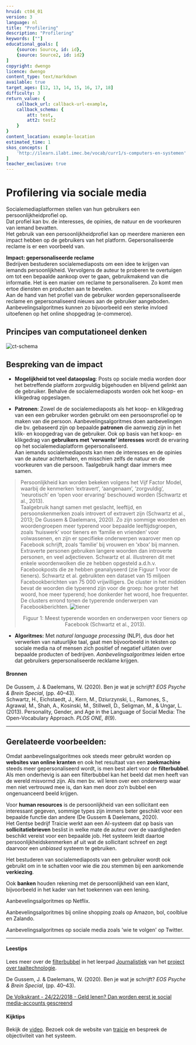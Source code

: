 ```yaml
---
hruid: ct04_01
version: 3
language: nl
title: "Profilering"
description: "Profilering"
keywords: [""]
educational_goals: [
    {source: Source, id: id}, 
    {source: Source2, id: id2}
]
copyright: dwengo
licence: dwengo
content_type: text/markdown
available: true
target_ages: [12, 13, 14, 15, 16, 17, 18]
difficulty: 3
return_value: {
    callback_url: callback-url-example,
    callback_schema: {
        att: test,
        att2: test2
    }
}
content_location: example-location
estimated_time: 1
skos_concepts: [
    'http://ilearn.ilabt.imec.be/vocab/curr1/s-computers-en-systemen'
]
teacher_exclusive: true
---
```

# Profilering via sociale media

Socialemediaplatformen stellen van hun gebruikers een persoonlijkheidprofiel op.<br>
Dat profiel kan bv. de interesses, de opinies, de natuur en de voorkeuren van iemand bevatten.<br>
Het gebruik van een persoonlijkheidprofiel kan op meerdere manieren een impact hebben op de gebruikers van het platform. Gepersonaliseerde reclame is er een voorbeeld van. 

**Impact: gepersonaliseerde reclame**<br>
Bedrijven bestuderen socialemediaposts om een idee te krijgen van iemands persoonlijkheid. Vervolgens de auteur te proberen te overtuigen om tot een bepaalde aankoop over te gaan, gebruikmakend van die informatie. Het is een manier om reclame te personaliseren. Zo komt men ertoe diensten en producten aan te bevelen. <br>
Aan de hand van het profiel van de gebruiker worden gepersonaliseerde reclame en gepersonaliseerd nieuws aan de gebruiker aangeboden. Aanbevelingsalgoritmes kunnen zo bijvoorbeeld een sterke invloed uitoefenen op het online shopgedrag (e-commerce).
 

## Principes van computationeel denken

![ct-schema](@learning-object/m_ct04_01/nl/3)

## Bespreking van de impact

- **Mogelijkheid tot veel dataopslag**: Posts op sociale media worden door het betreffende platform zorgvuldig bijgehouden en blijvend gelinkt aan de gebruiker. Behalve de socialemediaposts worden ook het koop- en klikgedrag opgeslagen.

 - **Patronen**: Zowel de de socialemediaposts als het koop- en klikgedrag van een een gebruiker worden gebruikt om een persoonsprofiel op te maken van die persoon. Aanbevelingsalgoritmes doen aanbevelingen die bv. gebaseerd zijn op bepaalde **patronen** die aanwezig zijn in het klik- en koopgedrag van de gebruiker. Ook op basis van het koop- en klikgedrag van **gebruikers met ‘verwante’ interesses** wordt de ervaring op het socialemediaplatform gepersonaliseerd.<br>
Aan iemands socialemediaposts kan men de interesses en de opinies van de auteur achterhalen, en misschien zelfs de natuur en de voorkeuren van die persoon. Taalgebruik hangt daar immers mee samen.<br>

> Persoonlijkheid kan worden bekeken volgens het Vijf Factor Model, waarbij de kenmerken ‘extravert’, ‘aangenaam’, ‘zorgvuldig’, ‘neurotisch’ en ‘open voor ervaring’ beschouwd worden (Schwartz et al., 2013).<br>Taalgebruik hangt samen met geslacht, leeftijd, en persoonskenmerken zoals introvert of extravert zijn (Schwartz et al., 2013; De Gussem & Daelemans, 2020). Zo zijn sommige woorden en woordengroepen meer typerend voor bepaalde leeftijdsgroepen, zoals ‘huiswerk’ voor tieners en ‘familie en vrienden’ voor volwassenen, en zijn er specifieke onderwerpen waarover men op Facebook schrijft, zoals ‘familie’ bij vrouwen en ‘xbox’ bij mannen. Extraverte personen gebruiken langere woorden dan introverte personen, en veel adjectieven.
Schwartz et al. illustreren dit met enkele woordenwolken die ze hebben opgesteld a.d.h.v. Facebookposts die ze hebben geanalyseerd (zie Figuur 1 voor de tieners). Schwartz et al. gebruikten een dataset van 15 miljoen Facebookberichten van 75 000 vrijwilligers. De cluster in het midden bevat de woorden die typerend zijn voor de groep: hoe groter het woord, hoe meer typerend; hoe donkerder het woord, hoe frequenter. De clusters errond tonen de typerende onderwerpen van Facebookberichten.
> ![tiener](https://github.com/dwengovzw/learning_content/assets/48352335/e25da6ad-0245-4ea4-ab2c-04e33040dfce)<br>
> <center>Figuur 1: Meest typerende woorden en onderwerpen voor tieners op Facebook (Schwartz et al., 2013).</center>


 - **Algoritmes:** Met *natural language processing* (NLP), dus door het verwerken van natuurlijke taal, gaat men bijvoorbeeld in teksten op sociale media na of mensen zich positief of negatief uitlaten over bepaalde producten of bedrijven. *Aanbevelingsalgoritmes* leiden ertoe dat gebruikers gepersonaliseerde recklame krijgen. 



#### Bronnen
De Gussem, J. & Daelemans, W. (2020). Ben je wat je schrijft? *EOS Psyche & Brein Special*, (pp. 40–43).<br>
Schwartz, H., Eichstaedt, J., Kern, M., Dziurzynski, L., Ramones, S., Agrawal, M., Shah, A., Kosinski, M., Stillwell, D., Seligman, M., & Ungar, L. (2013). Personality, Gender,
and Age in the Language of Social Media: The Open-Vocabulary Approach. *PLOS ONE, 8*(9).






-------------------------------
## Gerelateerde voorbeelden: 

Omdat aanbevelingsalgoritmes ook steeds meer gebruikt worden op **websites van online kranten** en ook het resultaat van een **zoekmachine** steeds meer gepersonaliseerd wordt, is men best alert voor de **filterbubbel**. Als men onderhevig is aan een filterbubbel kan het beeld dat men heeft van de wereld misvormd zijn. Als men bv. wil leren over een onderwerp waar men niet vertrouwd mee is, dan kan men door zo’n bubbel een ongenuanceerd beeld krijgen.

Voor **human resources** is de persoonlijkheid van een sollicitant een interessant gegeven, sommige types zijn immers beter geschikt voor een bepaalde functie dan andere (De Gussem & Daelemans, 2020).<br>
Het Gentse bedrijf Traicie werkt aan een AI-systeem dat op basis van **sollicitatiebrieven** beslist in welke mate de auteur over de vaardigheden beschikt vereist voor een bepaalde job. Het systeem leidt daartoe persoonlijkheidskenmerken af uit wat de sollicitant schreef en zegt daarvoor een *unbiased* systeem te gebruiken.

Het bestuderen van socialemediaposts van een gebruiker wordt ook gebruikt om in te schatten voor wie die zou stemmen bij een aankomende **verkiezing**. 

Ook **banken** houden rekening met de persoonlijkheid van een klant, bijvoorbeeld in het kader van het toekennen van een lening.

Aanbevelingsalgoritmes op Netflix. 

Aanbevelingsalgoritmes bij online shopping zoals op Amazon, bol, coolblue en Zalando.  

Aanbevelingsalgoritmes op sociale media zoals 'wie te volgen' op Twitter.

-------------------------------
#### Leestips 

Lees meer over de [filterbubbel](https://dwengo.org/backend/api/learningObject/getWrapped?hruid=cb_6002&version=3&language=nl) in het leerpad [Journalistiek](https://dwengo.org/learning-path.html?hruid=cb6&language=nl&te=true&source_page=%2Fchatbot%2F&source_title=%20Chatbot#cb_6000;nl;3) van het [project over taaltechnologie](https://dwengo.org/chatbot/).  

De Gussem, J. & Daelemans, W. (2020). Ben je wat je schrijft? *EOS Psyche & Brein Special*, (pp. 40–43).

[De Volkskrant - 24/22/2018 - Geld lenen? Dan worden eerst je social media-accounts gescreend](https://www.volkskrant.nl/nieuws-achtergrond/geld-lenen-dan-worden-eerst-je-social-media-accounts-gescreend~b53b4a36/)

#### Kijktips 

Bekijk de [video](https://trends.knack.be/kanaal-z/z-nieuws/taalgebruik-op-cv-onthult-persoonlijkheid/).
Bezoek ook de website van [traicie](https://traicie.com/) en bespreek de objectiviteit van het systeem.
